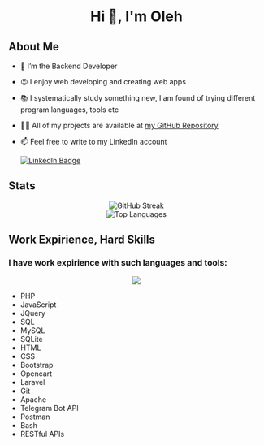 <h1 align="center">Hi 👋, I'm Oleh</h1>

<div id="about">
<h2>About Me</h2>
  
- 🤖 I’m the Backend Developer
- 😉 I enjoy  web developing and creating web apps
- 📚 I systematically study something new, I am found of trying different program languages, tools etc
- 👨‍💻 All of my projects are available at [my GitHub Repository](https://github.com/BabaykaBo?tab=repositories)
- 📫 Feel free to write to my LinkedIn account

  <div id="badges">
           <a href="https://www.linkedin.com/in/olehmazniev/">
      <img src="https://img.shields.io/badge/LinkedIn-blue?style=for-the-badge&logo=linkedin&logoColor=white" alt="LinkedIn Badge"/>
  </a>
</div>  

</div>


<div id="stats">
  <h2>Stats</h2>
  <div align="center">
     <img src="https://streak-stats.demolab.com?user=BabaykaBo&theme=transparent&fire=EB5454" alt="GitHub Streak"/>
    <br>
  <img src="https://github-readme-stats.vercel.app/api/top-langs/?username=BabaykaBo&layout=compact&theme=vision-friendly-dark" alt="Top Languages"/>
  </div>
 
</div>

<div id="expirience">
  <h2>Work Expirience, Hard Skills</h2>
<h3 align="left">I have work expirience with such languages and tools:</h3>

<p align="center">
  <a href="https://skillicons.dev">
    <img src="https://skillicons.dev/icons?i=php,javascript,jquery,mysql,sqlite,html,css,bootstrap,laravel,git,postman,bash" />
  </a>
</p>

<p>

- PHP
- JavaScript
- JQuery
- SQL
- MySQL
- SQLite
- HTML
- CSS
- Bootstrap
- Opencart
- Laravel
- Git
- Apache
- Telegram Bot API
- Postman
- Bash
- RESTful APIs

</p>  
</div>

